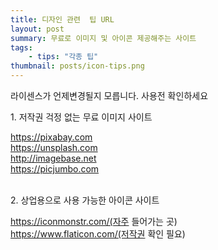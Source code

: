 ```yaml
---
title: 디자인 관련  팁 URL
layout: post
summary: 무료로 이미지 및 아이콘 제공해주는 사이트
tags: 
    - tips: "각종 팁"
thumbnail: posts/icon-tips.png
---
```

<p class="text-danger">라이센스가 언제변경될지 모릅니다. 사용전 확인하세요</p>

<p class="bold-text"> 1. 저작권 걱정 없는 무료 이미지 사이트 <p>
<a href="https://pixabay.com" target="_blank">https://pixabay.com</a><br/>
<a href="https://unsplash.com" target="_blank">https://unsplash.com</a><br/>
<a href="http://imagebase.net" target="_blank">http://imagebase.net</a><br/>
<a href="https://picjumbo.com/" target="_blank">https://picjumbo.com</a><br/>

<br/>
<p class="bold-text"> 2. 상업용으로 사용 가능한 아이콘 사이트 </p> 

<a href="https://iconmonstr.com/" target="_blank">https://iconmonstr.com/(자주 들어가는 곳)</a><br/>
<a href="https://www.flaticon.com/" target="_blank">https://www.flaticon.com/(저작권 확인 필요)</a><br/>
